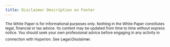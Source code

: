 ```yaml
---
title: Disclaimer Description on Footer
---
```


<sub>The White Paper is for informational purposes only. Nothing in the White Paper constitutes legal, financial or tax advice. Its content may be updated from time to time without express notice. You should seek your own professional advice before engaging in any activity in connection with Hyperion. See</sub> [<sub>Legal Disclaimer</sub>](https://docs.hyperion.xyz/legal-disclaimer)<sub>.</sub>
